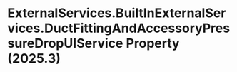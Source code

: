 # ExternalServices.BuiltInExternalServices.DuctFittingAndAccessoryPressureDropUIService Property (2025.3)

﻿